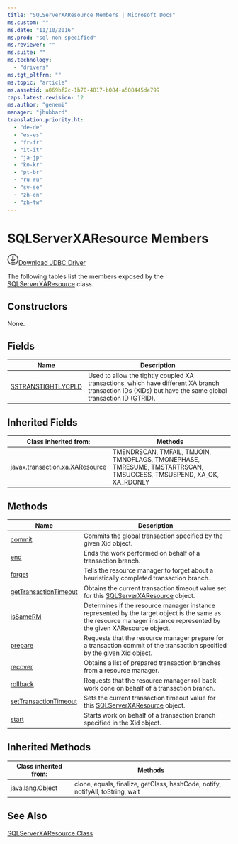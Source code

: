 ```yaml
---
title: "SQLServerXAResource Members | Microsoft Docs"
ms.custom: ""
ms.date: "11/10/2016"
ms.prod: "sql-non-specified"
ms.reviewer: ""
ms.suite: ""
ms.technology: 
  - "drivers"
ms.tgt_pltfrm: ""
ms.topic: "article"
ms.assetid: a069bf2c-1b70-4817-b084-a508445de799
caps.latest.revision: 12
ms.author: "genemi"
manager: "jhubbard"
translation.priority.ht: 
  - "de-de"
  - "es-es"
  - "fr-fr"
  - "it-it"
  - "ja-jp"
  - "ko-kr"
  - "pt-br"
  - "ru-ru"
  - "sv-se"
  - "zh-cn"
  - "zh-tw"
---
```

# SQLServerXAResource Members
![Download](../../../ssdt/media/download.png)[Download JDBC Driver](http://go.microsoft.com/fwlink/?LinkId=245496)

  The following tables list the members exposed by the [SQLServerXAResource](../../../connect/jdbc/reference/sqlserverxaresource-class.md) class.  
  
## Constructors  
 None.  
  
## Fields  
  
|Name|Description|  
|----------|-----------------|  
|[SSTRANSTIGHTLYCPLD](../../../connect/jdbc/reference/sstranstightlycpld-field--sqlserverxaresource-.md)|Used to allow the tightly coupled XA transactions, which have different XA branch transaction IDs (XIDs) but have the same global transaction ID (GTRID).|  
  
## Inherited Fields  
  
|Class inherited from:|Methods|  
|---------------------------|-------------|  
|javax.transaction.xa.XAResource|TMENDRSCAN, TMFAIL, TMJOIN, TMNOFLAGS, TMONEPHASE, TMRESUME, TMSTARTRSCAN, TMSUCCESS, TMSUSPEND, XA_OK, XA_RDONLY|  
  
## Methods  
  
|Name|Description|  
|----------|-----------------|  
|[commit](../../../connect/jdbc/reference/commit-method--sqlserverxaresource-.md)|Commits the global transaction specified by the given Xid object.|  
|[end](../../../connect/jdbc/reference/end-method--sqlserverxaresource-.md)|Ends the work performed on behalf of a transaction branch.|  
|[forget](../../../connect/jdbc/reference/forget-method--sqlserverxaresource-.md)|Tells the resource manager to forget about a heuristically completed transaction branch.|  
|[getTransactionTimeout](../../../connect/jdbc/reference/gettransactiontimeout-method--sqlserverxaresource-.md)|Obtains the current transaction timeout value set for this [SQLServerXAResource](../../../connect/jdbc/reference/sqlserverxaresource-class.md) object.|  
|[isSameRM](../../../connect/jdbc/reference/issamerm-method--sqlserverxaresource-.md)|Determines if the resource manager instance represented by the target object is the same as the resource manager instance represented by the given XAResource object.|  
|[prepare](../../../connect/jdbc/reference/prepare-method--sqlserverxaresource-.md)|Requests that the resource manager prepare for a transaction commit of the transaction specified by the given Xid object.|  
|[recover](../../../connect/jdbc/reference/recover-method--sqlserverxaresource-.md)|Obtains a list of prepared transaction branches from a resource manager.|  
|[rollback](../../../connect/jdbc/reference/rollback-method--sqlserverxaresource-.md)|Requests that the resource manager roll back work done on behalf of a transaction branch.|  
|[setTransactionTimeout](../../../connect/jdbc/reference/settransactiontimeout-method--sqlserverxaresource-.md)|Sets the current transaction timeout value for this [SQLServerXAResource](../../../connect/jdbc/reference/sqlserverxaresource-class.md) object.|  
|[start](../../../connect/jdbc/reference/start-method--sqlserverxaresource-.md)|Starts work on behalf of a transaction branch specified in the Xid object.|  
  
## Inherited Methods  
  
|Class inherited from:|Methods|  
|---------------------------|-------------|  
|java.lang.Object|clone, equals, finalize, getClass, hashCode, notify, notifyAll, toString, wait|  
  
## See Also  
 [SQLServerXAResource Class](../../../connect/jdbc/reference/sqlserverxaresource-class.md)  
  
  